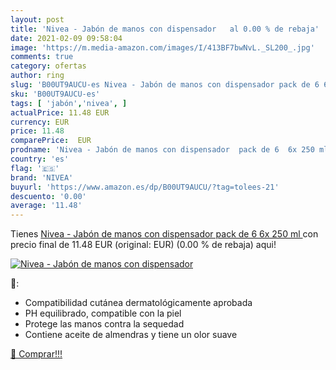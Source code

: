 ```yaml
---
layout: post
title: 'Nivea - Jabón de manos con dispensador   al 0.00 % de rebaja'
date: 2021-02-09 09:58:04
image: 'https://m.media-amazon.com/images/I/413BF7bwNvL._SL200_.jpg'
comments: true
category: ofertas
author: ring
slug: 'B00UT9AUCU-es Nivea - Jabón de manos con dispensador pack de 6 6x 250 ml'
sku: 'B00UT9AUCU-es'
tags: [ 'jabón','nivea', ]
actualPrice: 11.48 EUR
currency: EUR
price: 11.48
comparePrice:  EUR
prodname: 'Nivea - Jabón de manos con dispensador  pack de 6  6x 250 ml '
country: 'es'
flag: '🇪🇸'
brand: 'NIVEA'
buyurl: 'https://www.amazon.es/dp/B00UT9AUCU/?tag=tolees-21'
descuento: '0.00'
average: '11.48'
---
```


Tienes [Nivea - Jabón de manos con dispensador  pack de 6  6x 250 ml ](https://www.amazon.es/dp/B00UT9AUCU/?tag=tolees-21) con precio final de  11.48 EUR (original:  EUR) (0.00 %  de rebaja) aqui!

[![Nivea - Jabón de manos con dispensador  ](https://m.media-amazon.com/images/I/413BF7bwNvL._SL200_.jpg)](https://www.amazon.es/dp/B00UT9AUCU/?tag=tolees-21)

🔎:

- Compatibilidad cutánea dermatológicamente aprobada
- PH equilibrado, compatible con la piel
- Protege las manos contra la sequedad
- Contiene aceite de almendras y tiene un olor suave

[🛒 Comprar!!!](https://www.amazon.es/dp/B00UT9AUCU/?tag=tolees-21)
